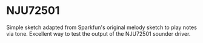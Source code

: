 # NJU72501

Simple sketch adapted from Sparkfun's original melody sketch to play notes via tone. Excellent way to test the output of the NJU72501 sounder driver.
